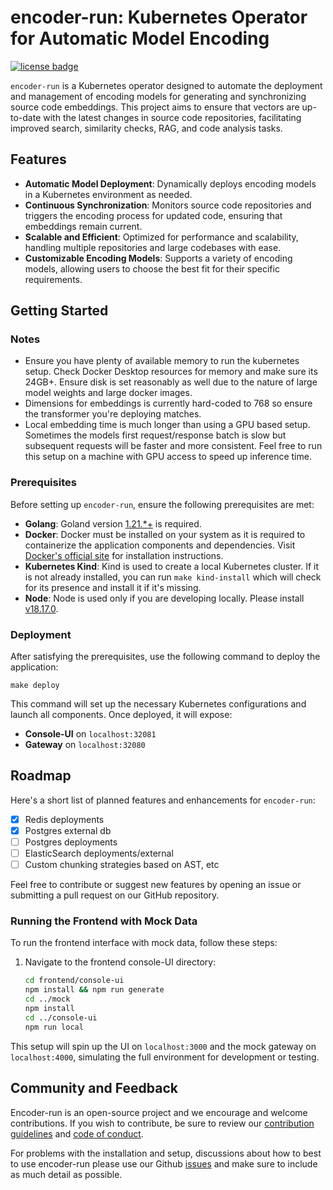 # encoder-run: Kubernetes Operator for Automatic Model Encoding
[![license badge](https://img.shields.io/badge/license-Apache--2.0-green.svg)](LICENSE.md)

`encoder-run` is a Kubernetes operator designed to automate the deployment and management of encoding models for generating and synchronizing source code embeddings. This project aims to ensure that vectors are up-to-date with the latest changes in source code repositories, facilitating improved search, similarity checks, RAG, and code analysis tasks.

## Features
- **Automatic Model Deployment**: Dynamically deploys encoding models in a Kubernetes environment as needed.
- **Continuous Synchronization**: Monitors source code repositories and triggers the encoding process for updated code, ensuring that embeddings remain current.
- **Scalable and Efficient**: Optimized for performance and scalability, handling multiple repositories and large codebases with ease.
- **Customizable Encoding Models**: Supports a variety of encoding models, allowing users to choose the best fit for their specific requirements.

## Getting Started

### Notes
- Ensure you have plenty of available memory to run the kubernetes setup. Check Docker Desktop resources for memory and make sure its 24GB+. Ensure disk is set reasonably as well due to the nature of large model weights and large docker images.
- Dimensions for embeddings is currently hard-coded to 768 so ensure the transformer you're deploying matches.
- Local embedding time is much longer than using a GPU based setup. Sometimes the models first request/response batch is slow but subsequent requests will be faster and more consistent. Feel free to run this setup on a machine with GPU access to speed up inference time.

### Prerequisites
Before setting up `encoder-run`, ensure the following prerequisites are met:
- **Golang**: Goland version [1.21.*+](https://go.dev/dl/) is required.
- **Docker**: Docker must be installed on your system as it is required to containerize the application components and dependencies. Visit [Docker's official site](https://docs.docker.com/get-docker/) for installation instructions.
- **Kubernetes Kind**: Kind is used to create a local Kubernetes cluster. If it is not already installed, you can run `make kind-install` which will check for its presence and install it if it's missing.
- **Node**: Node is used only if you are developing locally. Please install [v18.17.0](https://nodejs.org/en/download/package-manager).

### Deployment
After satisfying the prerequisites, use the following command to deploy the application:
```
make deploy
```
This command will set up the necessary Kubernetes configurations and launch all components. Once deployed, it will expose:
- **Console-UI** on `localhost:32081`
- **Gateway** on `localhost:32080`

## Roadmap
Here's a short list of planned features and enhancements for `encoder-run`:

- [X] Redis deployments
- [X] Postgres external db
- [ ] Postgres deployments
- [ ] ElasticSearch deployments/external
- [ ] Custom chunking strategies based on AST, etc

Feel free to contribute or suggest new features by opening an issue or submitting a pull request on our GitHub repository.

### Running the Frontend with Mock Data
To run the frontend interface with mock data, follow these steps:
1. Navigate to the frontend console-UI directory:
   ```bash
   cd frontend/console-ui
   npm install && npm run generate
   cd ../mock
   npm install
   cd ../console-ui
   npm run local
   ```
This setup will spin up the UI on `localhost:3000` and the mock gateway on `localhost:4000`, simulating the full environment for development or testing.

## Community and Feedback
Encoder-run is an open-source project and we encourage and welcome contributions. If you wish to contribute, be sure to review our [contribution guidelines](CONTRIBUTING.md) and [code of conduct](CODE_OF_CONDUCT.md).

For problems with the installation and setup, discussions about how to best to use encoder-run please use our Github [issues](https://github.com/encoder-run/operator/issues) and make sure to include as much detail as possible.

